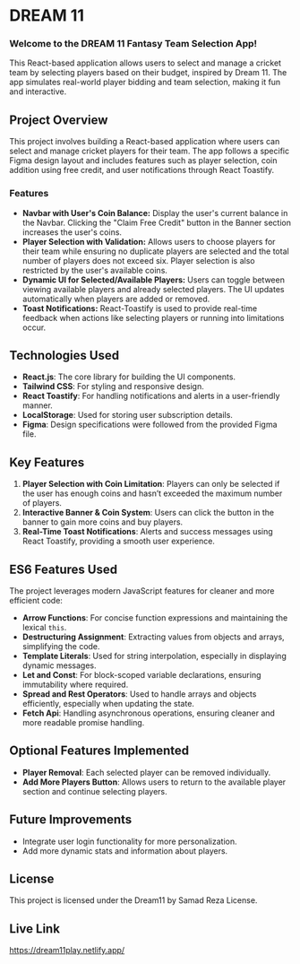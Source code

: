 # DREAM 11

### Welcome to the DREAM 11 Fantasy Team Selection App!

This React-based application allows users to select and manage a cricket team by selecting players based on their budget, inspired by Dream 11. The app simulates real-world player bidding and team selection, making it fun and interactive.

## Project Overview

This project involves building a React-based application where users can select and manage cricket players for their team. The app follows a specific Figma design layout and includes features such as player selection, coin addition using free credit, and user notifications through React Toastify.

### Features

- **Navbar with User's Coin Balance:** Display the user's current balance in the Navbar. Clicking the "Claim Free Credit" button in the Banner section increases the user's coins.
- **Player Selection with Validation:** Allows users to choose players for their team while ensuring no duplicate players are selected and the total number of players does not exceed six. Player selection is also restricted by the user's available coins.
- **Dynamic UI for Selected/Available Players:** Users can toggle between viewing available players and already selected players. The UI updates automatically when players are added or removed.
- **Toast Notifications:** React-Toastify is used to provide real-time feedback when actions like selecting players or running into limitations occur.

## Technologies Used

- **React.js**: The core library for building the UI components.
- **Tailwind CSS**: For styling and responsive design.
- **React Toastify**: For handling notifications and alerts in a user-friendly manner.
- **LocalStorage**: Used for storing user subscription details.
- **Figma**: Design specifications were followed from the provided Figma file.

## Key Features

1. **Player Selection with Coin Limitation**: Players can only be selected if the user has enough coins and hasn’t exceeded the maximum number of players.
2. **Interactive Banner & Coin System**: Users can click the button in the banner to gain more coins and buy players.
3. **Real-Time Toast Notifications**: Alerts and success messages using React Toastify, providing a smooth user experience.

## ES6 Features Used

The project leverages modern JavaScript features for cleaner and more efficient code:

- **Arrow Functions**: For concise function expressions and maintaining the lexical `this`.
- **Destructuring Assignment**: Extracting values from objects and arrays, simplifying the code.
- **Template Literals**: Used for string interpolation, especially in displaying dynamic messages.
- **Let and Const**: For block-scoped variable declarations, ensuring immutability where required.
- **Spread and Rest Operators**: Used to handle arrays and objects efficiently, especially when updating the state.
- **Fetch Api**: Handling asynchronous operations, ensuring cleaner and more readable promise handling.
  
## Optional Features Implemented

- **Player Removal**: Each selected player can be removed individually.
- **Add More Players Button**: Allows users to return to the available player section and continue selecting players.

## Future Improvements

- Integrate user login functionality for more personalization.
- Add more dynamic stats and information about players.

## License

This project is licensed under the Dream11 by Samad Reza License.

## Live Link

https://dream11play.netlify.app/
